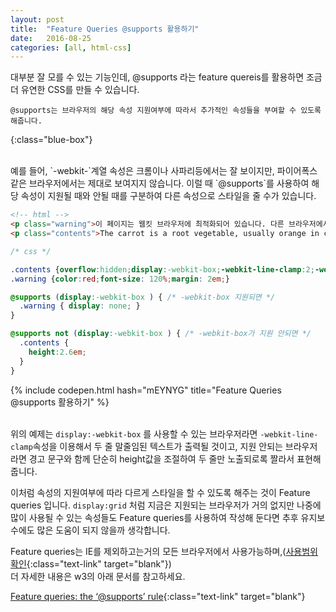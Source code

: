 ```yaml
---
layout: post
title:  "Feature Queries @supports 활용하기"
date:   2016-08-25
categories: [all, html-css]
---
```


대부분 잘 모를 수 있는 기능인데, @supports 라는 feature quereis를 활용하면 조금 더 유연한 CSS를 만들 수 있습니다.

```
@supports는 브라우저의 해당 속성 지원여부에 따라서 추가적인 속성들을 부여할 수 있도록 해줍니다.
```
{:class="blue-box"}

<br>
예를 들어, `-webkit-`계열 속성은 크롬이나 사파리등에서는 잘 보이지만, 파이어폭스 같은 브라우저에서는 제대로 보여지지 않습니다.
이럴 때 `@supports`를 사용하여 해당 속성이 지원될 때와 안될 때를 구분하여 다른 속성으로 스타일을 줄 수가 있습니다.

```html
<!-- html -->
<p class="warning">이 페이지는 웹킷 브라우저에 최적화되어 있습니다. 다른 브라우저에서는 정상적으로 표현되지 않을 수 있습니다.</div>
<p class="contents">The carrot is a root vegetable, usually orange in colour, though purple, black, red, white, and yellow varieties exist. It has a crisp texture when fresh. The most commonly eaten part of a carrot is a taproot, although the greens are sometimes eaten as well. It is a domesticated form of the wild carrot Daucus carota, native to Europe and southwestern Asia. The domestic carrot has been selectively bred for its greatly enlarged and more palatable, less woody-textured edible taproot. The Food and Agriculture Organization of the United Nations (FAO) reports that world production of carrots and turnips (these plants are combined by the FAO for reporting purposes) for calendar year 2011 was almost 35.658 million tonnes. Almost half were grown in China. Carrots are widely used in many cuisines, especially in the preparation of salads, and carrot salads are a tradition in many regional cuisines.</p>
```

```css
/* css */

.contents {overflow:hidden;display:-webkit-box;-webkit-line-clamp:2;-webkit-box-orient:vertical;white-space:normal;word-wrap:break-word}
.warning {color:red;font-size: 120%;margin: 2em;}

@supports (display:-webkit-box ) { /* -webkit-box 지원되면 */
  .warning { display: none; }
}

@supports not (display:-webkit-box ) { /* -webkit-box가 지원 안되면 */
  .contents {
    height:2.6em;
  }
}
```

{% include codepen.html hash="mEYNYG" title="Feature Queries @supports 활용하기" %}
<br><br>

위의 예제는 `display:-webkit-box` 를 사용할 수 있는 브라우저라면 `-webkit-line-clamp`속성을 이용해서 두 줄 말줄임된 텍스트가 출력될 것이고,
지원 안되는 브라우저라면 경고 문구와 함께 단순히 height값을 조절하여 두 줄만 노출되로록 짤라서 표현해줍니다.

이처럼 속성의 지원여부에 따라 다르게 스타일을 할 수 있도록 해주는 것이 Feature queries 입니다.
`display:grid` 처럼 지금은 지원되는 브라우저가 거의 없지만 나중에 많이 사용될 수 있는 속성들도 Feature queries를 사용하여 
작성해 둔다면 추후 유지보수에도 많은 도움이 되지 않을까 생각합니다.

Feature queries는 IE를 제외하고는거의 모든 브라우저에서 사용가능하며,([사용범위 확인](http://caniuse.com/#search=feature){:class="text-link" target="blank"})
<br>
더 자세한 내용은 w3의 아래 문서를 참고하세요.

[Feature queries: the ‘@supports’ rule](https://www.w3.org/TR/css3-conditional/#at-supports){:class="text-link" target="blank"}